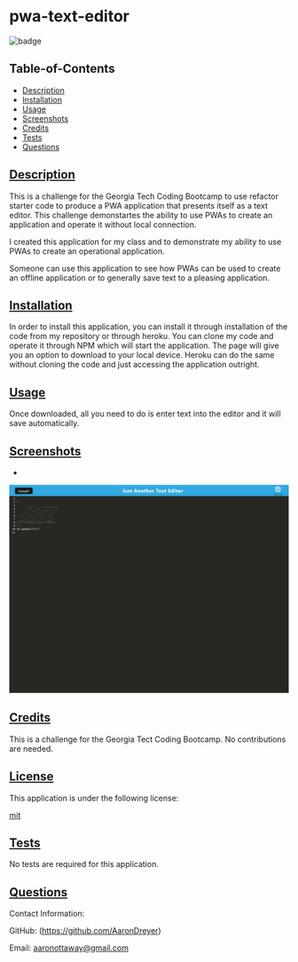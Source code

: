   # pwa-text-editor

  ![badge](https://img.shields.io/badge/license-mit-blue)

  ## Table-of-Contents

  * [Description](#description)
  * [Installation](#installation)
  * [Usage](#usage)
  * [Screenshots](#screenshots)
  * [Credits](#credits)
  * [Tests](#tests)
  * [Questions](#questions)
  
  ## [Description](#table-of-contents)

  This is a challenge for the Georgia Tech Coding Bootcamp to use refactor starter code to produce a PWA application that presents itself as a text editor. This challenge demonstartes the ability to use PWAs to create an application and operate it without local connection. 

  I created this application for my class and to demonstrate my ability to use PWAs to create an operational application.

  Someone can use this application to see how PWAs can be used to create an offline application or to generally save text to a pleasing application.

  ## [Installation](#table-of-contents)

  In order to install this application, you can install it through installation of the code from my repository or through heroku. You can clone my code and operate it through NPM which will start the application. The page will give you an option to download to your local device. Heroku can do the same without cloning the code and just accessing the application outright.

  ## [Usage](#table-of-contents)

  Once downloaded, all you need to do is enter text into the editor and it will save automatically.

  ## [Screenshots](#table-of-contents)

  * 
  ![Homepage](./client/dist/assets/icons/images/radiant-mountain-72051.herokuapp.com_.png)
  
  ## [Credits](#table-of-contents)

  This is a challenge for the Georgia Tect Coding Bootcamp. No contributions are needed.

  
  ## [License](#table-of-contents)

  This application is under the following license:

  [mit](https://choosealicense.com/licenses/mit)
    
  
  ## [Tests](#table-of-contents)

  No tests are required for this application.

  ## [Questions](#table-of-contents)

  Contact Information:

  GitHub: (https://github.com/AaronDreyer)

  Email: aaronottaway@gmail.com
